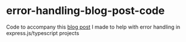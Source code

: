 ﻿# error-handling-blog-post-code

Code to accompany this [blog post](https://jacobcons.com/blog/error-handling-with-express.js-and-typescript-made-easy/)
I made to help with error handling in express.js/typescript projects
